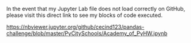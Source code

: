 In the event that my Jupyter Lab file does not load correctly on GitHub, please visit this direct link to see my blocks of code executed. 

https://nbviewer.jupyter.org/github/cecind123/pandas-challenge/blob/master/PyCitySchools/Academy_of_PyHW.ipynb
